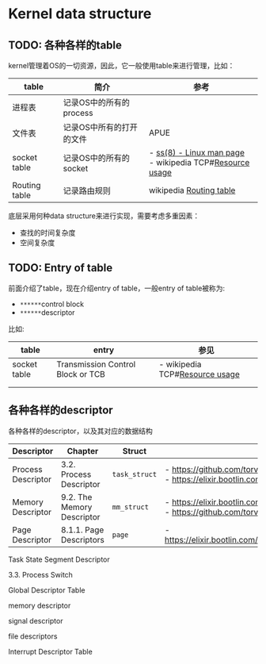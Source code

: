 # Kernel data structure



## TODO: 各种各样的table

kernel管理着OS的一切资源，因此，它一般使用table来进行管理，比如：

| table         | 简介                     | 参考                                                         |
| ------------- | ------------------------ | ------------------------------------------------------------ |
| 进程表        | 记录OS中的所有的process  |                                                              |
| 文件表        | 记录OS中所有的打开的文件 | APUE                                                         |
| socket table  | 记录OS中的所有的socket   | - [ss(8) - Linux man page](https://linux.die.net/man/8/ss)<br>- wikipedia TCP#[Resource usage](https://en.wikipedia.org/wiki/Transmission_Control_Protocol#Resource_usage) |
| Routing table | 记录路由规则             | wikipedia [Routing table](https://en.wikipedia.org/wiki/Routing_table) |

底层采用何种data structure来进行实现，需要考虑多重因素：

- 查找的时间复杂度
- 空间复杂度



## TODO: Entry of table

前面介绍了table，现在介绍entry of table，一般entry of table被称为:

- `******`control block
- `******`descriptor

比如:

| table        | entry                             | 参见                                                         |
| ------------ | --------------------------------- | ------------------------------------------------------------ |
| socket table | Transmission Control Block or TCB | - wikipedia TCP#[Resource usage](https://en.wikipedia.org/wiki/Transmission_Control_Protocol#Resource_usage) |
|              |                                   |                                                              |
|              |                                   |                                                              |



## 各种各样的descriptor

各种各样的descriptor，以及其对应的数据结构

| Descriptor         | Chapter                    | Struct        | Source Code                                                  |
| ------------------ | -------------------------- | ------------- | ------------------------------------------------------------ |
| Process Descriptor | 3.2. Process Descriptor    | `task_struct` | - https://github.com/torvalds/linux/blob/master/include/linux/sched.h <br/>- https://elixir.bootlin.com/linux/latest/ident/task_struct |
| Memory Descriptor  | 9.2. The Memory Descriptor | `mm_struct`   | - https://elixir.bootlin.com/linux/latest/ident/mm_struct <br/>- https://github.com/torvalds/linux/blob/master/include/linux/mm_types.h |
| Page Descriptor    | 8.1.1. Page Descriptors    | `page`        | - https://elixir.bootlin.com/linux/latest/source/include/linux/mm_types.h#L68 |







Task State Segment Descriptor 

3.3. Process Switch

Global Descriptor Table



memory descriptor



signal descriptor 



file descriptors



Interrupt Descriptor Table

